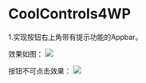 CoolControls4WP
===============
1.实现按钮右上角带有提示功能的Appbar。

效果如图：
<img src="http://images.cnblogs.com/cnblogs_com/fb-boy/520080/o_%e6%8c%89%e9%92%ae%e5%8f%b3%e4%b8%8a%e8%a7%92%e5%b8%a6%e6%9c%89%e6%96%87%e6%9c%ac%e6%8f%90%e7%a4%ba%e5%8a%9f%e8%83%bd%e7%9a%84AppBar.PNG"/>


按钮不可点击效果：
<img src="http://images.cnblogs.com/cnblogs_com/fb-boy/520080/o_%e6%8c%89%e9%92%ae%e4%b8%8d%e5%8f%af%e7%82%b9%e5%87%bb%e9%80%8f%e6%98%8e%e5%ba%a6%e6%8e%a7%e5%88%b6.PNG"/>

